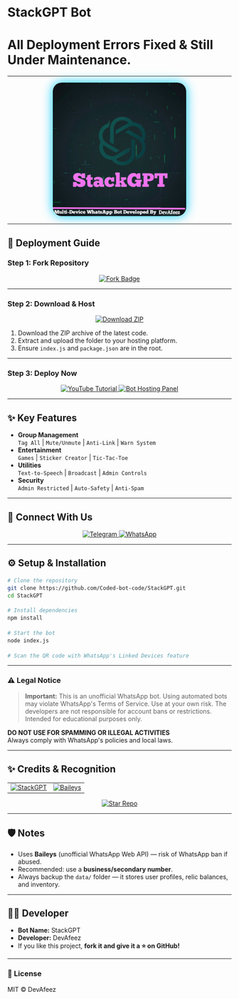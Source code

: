 # StackGPT Bot 
# All Deployment Errors Fixed & Still Under Maintenance.
<div align="center">
  <a href="https://git.io/typing-svg"> 
    <a href="https://readme-typing-svg.demolab.com?font=Fira+Code&pause=1000&color=00F74D&width=435&lines=🤖+Welcome+to+StackGPT+Bot;⚡+AI+Powered+WhatsApp+Assistant;🎮+Tech+Cards+%26+Relics+Game+System;📥+Media+Downloaders+%7C+Group+Tools;🌍+Multi-Session+Pairing+Support" alt="Typing SVG" />
  </a> 
</div>

---

<div align="center">
  <img src="https://raw.githubusercontent.com/Coded-bot-code/StackGPT/refs/heads/main/assets/bot_image.jpg" alt="𝐒𝐭𝐚𝐜𝐤𝐆𝐏𝐓" height="300" style="border-radius:20px;box-shadow:0 0 25px #00ccff">
</div>

---

## 🚀 Deployment Guide

### Step 1: Fork Repository

<p align="center">
  <a href="https://github.com/Coded-bot-code/StackGPT/fork">
    <img src="https://img.shields.io/badge/-FORK%20REPO-00ccff?style=for-the-badge&logo=github&logoColor=white&labelColor=black" height="40" alt="Fork Badge"/>
  </a>
</p>

---

### Step 2: Download & Host

<p align="center">
  <a href="https://github.com/Coded-bot-code/StackGPT/archive/refs/heads/main.zip">
    <img src="https://img.shields.io/badge/-DOWNLOAD%20ZIP-00ccff?style=for-the-badge&logo=github&logoColor=white&labelColor=black" height="40" alt="Download ZIP"/>
  </a>
</p>

1. Download the ZIP archive of the latest code.  
2. Extract and upload the folder to your hosting platform.  
3. Ensure `index.js` and `package.json` are in the root.  

---

### Step 3: Deploy Now

<p align="center">
  <a href="https://www.youtube.com/@DevAfeez">
    <img src="https://img.shields.io/badge/-DEPLOY%20TUTORIAL-FF0000?style=for-the-badge&logo=youtube&logoColor=white&labelColor=black" height="40" alt="YouTube Tutorial"/>
  </a>
  <a href="https://bot-hosting.net/?aff=1271743046865915927">
    <img src="https://img.shields.io/badge/-BOTHOSTING%20PANEL-D6B7D6?style=for-the-badge&logo=serverless&logoColor=black&labelColor=white" height="40" alt="Bot Hosting Panel"/>
  </a>
</p>

---

## ✨ Key Features

- **Group Management**  
  `Tag All` | `Mute/Unmute` | `Anti-Link` | `Warn System`
- **Entertainment**  
  `Games` | `Sticker Creator` | `Tic-Tac-Toe`
- **Utilities**  
  `Text-to-Speech` | `Broadcast` | `Admin Controls`
- **Security**  
  `Admin Restricted` | `Auto-Safety` | `Anti-Spam`

---

## 🔗 Connect With Us

<p align="center">
  <a href="https://t.me/AI_StackGPT">
    <img src="https://img.shields.io/badge/-TELEGRAM%20CHANNEL-0088cc?style=for-the-badge&logo=telegram&logoColor=white" height="35" alt="Telegram"/>
  </a>
  <a href="https://whatsapp.com/channel/0029VbBLMmp6RGJHBTXq0P2F">
    <img src="https://img.shields.io/badge/-WHATSAPP%20CHANNEL-25D366?style=for-the-badge&logo=whatsapp&logoColor=white" height="35" alt="WhatsApp"/>
  </a>
</p>

---

## ⚙️ Setup & Installation

```bash
# Clone the repository
git clone https://github.com/Coded-bot-code/StackGPT.git
cd StackGPT

# Install dependencies
npm install

# Start the bot
node index.js

# Scan the QR code with WhatsApp's Linked Devices feature
```

---

### ⚠️ Legal Notice

> **Important:** This is an unofficial WhatsApp bot. Using automated bots may violate WhatsApp's Terms of Service. Use at your own risk. The developers are not responsible for account bans or restrictions. Intended for educational purposes only.

**DO NOT USE FOR SPAMMING OR ILLEGAL ACTIVITIES**  
Always comply with WhatsApp's policies and local laws.

---

## ✨ Credits & Recognition

<table>
  <tr>
    <td align="center">
      <a href="https://github.com/Coded-bot-code">
        <img src="https://img.shields.io/badge/StackGPT-00ffff?style=for-the-badge&logo=github&logoColor=black" alt="StackGPT">
      </a>
    </td>
    <td align="center">
      <a href="https://github.com/adiwajshing/Baileys">
        <img src="https://img.shields.io/badge/BAILEYS-aa00ff?style=for-the-badge&logo=npm&logoColor=white" alt="Baileys">
      </a>
    </td>
  </tr>
</table>

<p align="center"> 
  <a href="https://github.com/Coded-bot-code/StackGPT/star">
    <img src="https://img.shields.io/badge/⭐_STAR_THIS_REPO_⭐-yellow?style=for-the-badge&logo=github" alt="Star Repo">
  </a>
</p>

---

## 🛡️ Notes  

- Uses **Baileys** (unofficial WhatsApp Web API) — risk of WhatsApp ban if abused.  
- Recommended: use a **business/secondary number**.  
- Always backup the `data/` folder — it stores user profiles, relic balances, and inventory.  

---

## 👨‍💻 Developer  

- **Bot Name:** StackGPT  
- **Developer:** DevAfeez  
- If you like this project, **fork it and give it a ⭐ on GitHub!**  

---

### 📜 License

MIT © DevAfeez 
